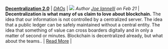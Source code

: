[**Decentralization 2.0**](https://medium.com/@jtiannelli63/decentralization-2-0-2e47b263e0f2/) |
[_DAOs_](https://github.com/aragon/aragon-monthly/blob/master/docs/news/daos.md) |
[<img src="../../images/monthly_no_image.png">](https://medium.com/@jtiannelli63/decentralization-2-0-2e47b263e0f2/)
_Author [Joe Iannelli](https://medium.com/@jtiannelli63) on Feb 21_  |
**Decentralization is what many of us claim to love about blockchain.** The idea that our information is not controlled by a centralized server. The idea that a public ledger can be safely maintained without a central entity. The idea that something of value can cross boarders digitally and in only a matter of second or minutes. Blockchain is decentralized already, but what about the teams.. |
[Read More](https://medium.com/@jtiannelli63/decentralization-2-0-2e47b263e0f2) |
